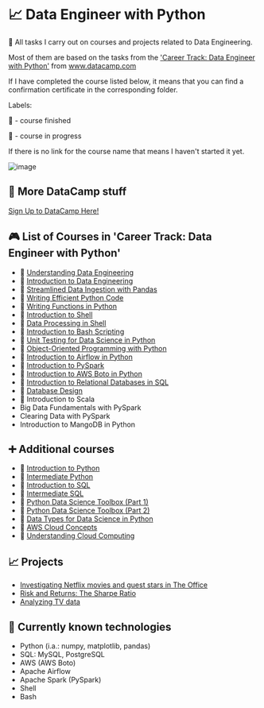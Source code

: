 # 📈 Data Engineer with Python
🧠 All tasks I carry out on courses and projects related to Data Engineering.

Most of them are based on the tasks from the ['Career Track: Data Engineer with Python'](https://www.datacamp.com/tracks/data-engineer-with-python) from www.datacamp.com

If I have completed the course listed below, it means that you can find a confirmation certificate in the corresponding folder.

Labels:

🏁 - course finished

🔖 - course in progress

If there is no link for the course name that means I haven't started it yet.

![image](https://user-images.githubusercontent.com/84285130/217212070-2d5affaa-1625-4e45-957f-1ca31098aa4d.png)

## 🧮 More DataCamp stuff
[Sign Up to DataCamp Here!](https://www.datacamp.com/users/sign_up)

## 🎮 List of Courses in 'Career Track: Data Engineer with Python'
* 🏁 [Understanding Data Engineering](https://github.com/monikaglazz/Data_Engineering_with_Python/tree/main/Understanding%20Data%20Engineering)
* 🏁 [Introduction to Data Engineering](https://github.com/monikaglazz/Data_Engineering_with_Python/tree/main/Introduction%20to%20Data%20Engineering)
* 🏁 [Streamlined Data Ingestion with Pandas](https://github.com/monikaglazz/Data_Engineering_with_Python/tree/main/Streamlined%20Data%20Ingestion%20with%20Pandas)
* 🏁 [Writing Efficient Python Code](https://github.com/monikaglazz/Data_Engineering_with_Python/tree/main/Writing%20Efficient%20Python%20Code)
* 🏁 [Writing Functions in Python](https://github.com/monikaglazz/Data_Engineering_with_Python/tree/main/Writing%20Functions%20in%20Python)
* 🏁 [Introduction to Shell](https://github.com/monikaglazz/Data_Engineering_with_Python/tree/main/Introduction%20to%20Shell)
* 🏁 [Data Processing in Shell](https://github.com/monikaglazz/Data_Engineering_with_Python/tree/main/Data%20Processing%20in%20Shell)
* 🏁 [Introduction to Bash Scripting](https://github.com/monikaglazz/Data_Engineering_with_Python/tree/main/Introduction%20to%20Bash%20Scripting)
* 🏁 [Unit Testing for Data Science in Python](https://github.com/monikaglazz/Data_Engineering_with_Python/tree/main/Unit%20Testing%20for%20Data%20Science%20in%20Python)
* 🏁 [Object-Oriented Programming with Python](https://github.com/monikaglazz/Data_Engineering_with_Python/tree/main/Object-Oriented%20Programming%20with%20Python)
* 🏁 [Introduction to Airflow in Python](https://github.com/monikaglazz/Data_Engineering_with_Python/tree/main/Introduction%20to%20Airflow%20in%20Python)
* 🏁 [Introduction to PySpark](https://github.com/monikaglazz/Data_Engineering_with_Python/tree/main/Introduction%20to%20PySpark)
* 🏁 [Introduction to AWS Boto in Python](https://github.com/monikaglazz/Data_Engineering_with_Python/tree/main/Introduction%20to%20AWS%20Boto%20in%20Python)
* 🏁 [Introduction to Relational Databases in SQL](https://github.com/monikaglazz/Data_Engineering_with_Python/tree/main/Introduction%20to%20Relational%20Databases%20in%20SQL)
* 🏁 [Database Design](https://github.com/monikaglazz/Data_Engineering_with_Python/tree/main/Database%20Design)
* 🔖 Introduction to Scala
* Big Data Fundamentals with PySpark
* Clearing Data with PySpark
* Introduction to MangoDB in Python

## ➕ Additional courses
* 🏁 [Introduction to Python](https://github.com/monikaglazz/Data_Engineering_with_Python/tree/main/Understanding%20Data%20Engineering/Introduction_to_Python)
* 🏁 [Intermediate Python](https://github.com/monikaglazz/Data_Engineering_with_Python/tree/main/Understanding%20Data%20Engineering/Intermediate_Python)
* 🏁 [Introduction to SQL](https://github.com/monikaglazz/Data_Engineering_with_Python/tree/main/Understanding%20Data%20Engineering/Intermediate_SQL)
* 🏁 [Intermediate SQL](https://github.com/monikaglazz/Data_Engineering_with_Python/tree/main/Understanding%20Data%20Engineering/Introduction_to_SQL)
* 🏁 [Python Data Science Toolbox (Part 1)](https://github.com/monikaglazz/Data_Engineering_with_Python/tree/main/Writing%20Efficient%20Python%20Code/Python%20Data%20Science%20Toolbox%20(Part%201))
* 🏁 [Python Data Science Toolbox (Part 2)](https://github.com/monikaglazz/Data_Engineering_with_Python/tree/main/Writing%20Efficient%20Python%20Code/Python%20Data%20Science%20Toolbox%20(Part%202))
* 🏁 [Data Types for Data Science in Python](https://github.com/monikaglazz/Data_Engineering_with_Python/tree/main/Writing%20Efficient%20Python%20Code/Data%20Types%20for%20Data%20Science%20in%20Python)
* 🏁 [AWS Cloud Concepts](https://github.com/monikaglazz/Data_Engineering_with_Python/blob/main/Introduction%20to%20AWS%20Boto%20in%20Python/AWS%20Cloud%20Concepts_certificate.pdf)
* 🏁 [Understanding Cloud Computing](https://github.com/monikaglazz/Data_Engineering_with_Python/blob/main/Introduction%20to%20AWS%20Boto%20in%20Python/Understanding%20Cloud%20Computing_certificate.pdf)

## 📈 Projects
* [Investigating Netflix movies and guest stars in The Office](https://github.com/monikaglazz/Data_Engineering_with_Python/tree/main/Projects/Investigating%20Netflix%20movies%20and%20guest%20stars%20in%20The%20Office)
* [Risk and Returns: The Sharpe Ratio](https://github.com/monikaglazz/Data_Engineering_with_Python/tree/main/Projects/Risk%20and%20Returns%3B%20The%20Sharpe%20Ratio)
* [Analyzing TV data](https://github.com/monikaglazz/Data_Engineering_with_Python/tree/main/Projects/Analyzing%20TV%20data)

## 📒 Currently known technologies
* Python (i.a.: numpy, matplotlib, pandas)
* SQL: MySQL, PostgreSQL
* AWS (AWS Boto)
* Apache Airflow
* Apache Spark (PySpark)
* Shell
* Bash
